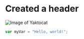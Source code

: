 # Created a header
![Image of Yaktocat](https://octodex.github.com/images/yaktocat.png)
``` javascript
var myVar = "Hello, world!";
```
